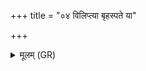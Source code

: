 +++
title = "०४ विलिप्त्या बृहस्पते या"

+++
<details><summary>मूलम् (GR)</summary>

विलिप्त्या बृहस्पते  
या च सूतवशा वशा ।  
तासां नाश्नीयाद् अब्राह्मणो  
य आशंसेति भूत्याम् ॥
</details>